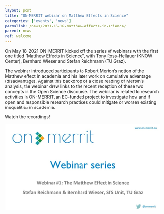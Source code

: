 ```yaml
---
layout: post
title: "ON-MERRIT webinar on Matthew Effects in Science"
categories: ['events', 'news']
permalink: /news/2021-05-18-matthew-effects-in-science/
parent: news
ref: welcome
---
```

On May 18, 2021 ON-MERRIT kicked off the series of webinars with the first one titled "Matthew Effects in Science", with Tony Ross-Hellauer (KNOW Center), Bernhard Wieser and Stefan Reichmann (TU Graz).

The webinar introduced participants to Robert Merton’s notion of the Matthew effect in academia and his later work on cumulative advantage (disadvantage). Against this backdrop of a close reading of Merton’s analysis, the webinar drew links to the recent reception of these two concepts in the Open Science discourse. The webinar is related to research activities in ON-MERRIT, an EC-funded project to investigate how and if open and responsible research practices could mitigate or worsen existing inequalities in academia.

Watch the recordings!

[![ON-MERRIT webinar on Matthew Effect in Science](https://raw.githubusercontent.com/subugoe/on-merrit-website/stage/img/posts/on-merrit-MEs-webinar.jpg)](https://youtu.be/QAbuIMEJSYU)
